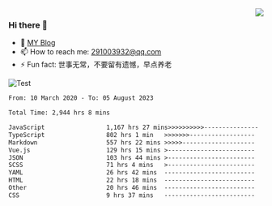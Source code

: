 <img align='right' src='https://github-readme-stats.vercel.app/api?username=niaogege&show_icons=true&theme=radical'/>

### Hi there 👋

- 🌱 [MY Blog](https://bythewayer.com/)
- 📫 How to reach me: 291003932@qq.com
- ⚡ Fun fact:  世事无常，不要留有遗憾，早点养老

![Test](https://github-readme-stats.vercel.app/api/top-langs/?username=niaogege&layout=compact)

<!--START_SECTION:waka-->

```txt
From: 10 March 2020 - To: 05 August 2023

Total Time: 2,944 hrs 8 mins

JavaScript                 1,167 hrs 27 mins>>>>>>>>>>---------------   39.65 %
TypeScript                 802 hrs 1 min   >>>>>>>------------------   27.24 %
Markdown                   557 hrs 22 mins >>>>>--------------------   18.93 %
Vue.js                     129 hrs 15 mins >------------------------   04.39 %
JSON                       103 hrs 44 mins >------------------------   03.52 %
SCSS                       71 hrs 4 mins   >------------------------   02.41 %
YAML                       26 hrs 42 mins  -------------------------   00.91 %
HTML                       22 hrs 18 mins  -------------------------   00.76 %
Other                      20 hrs 46 mins  -------------------------   00.71 %
CSS                        9 hrs 37 mins   -------------------------   00.33 %
```

<!--END_SECTION:waka-->
